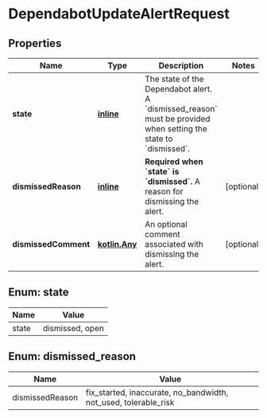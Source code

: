 
# DependabotUpdateAlertRequest

## Properties
Name | Type | Description | Notes
------------ | ------------- | ------------- | -------------
**state** | [**inline**](#State) | The state of the Dependabot alert. A &#x60;dismissed_reason&#x60; must be provided when setting the state to &#x60;dismissed&#x60;. | 
**dismissedReason** | [**inline**](#DismissedReason) | **Required when &#x60;state&#x60; is &#x60;dismissed&#x60;.** A reason for dismissing the alert. |  [optional]
**dismissedComment** | [**kotlin.Any**](.md) | An optional comment associated with dismissing the alert. |  [optional]


<a id="State"></a>
## Enum: state
Name | Value
---- | -----
state | dismissed, open


<a id="DismissedReason"></a>
## Enum: dismissed_reason
Name | Value
---- | -----
dismissedReason | fix_started, inaccurate, no_bandwidth, not_used, tolerable_risk



